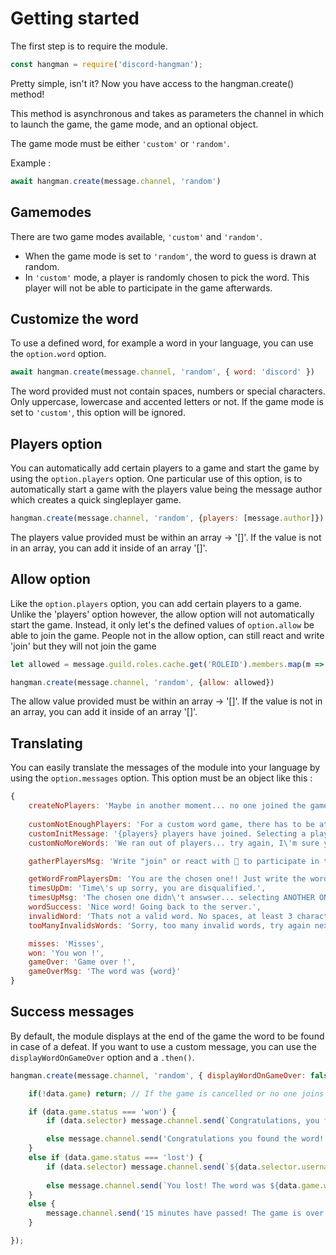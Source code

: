 # Getting started

The first step is to require the module.

```js
const hangman = require('discord-hangman');
```

Pretty simple, isn't it? Now you have access to the hangman.create() method!

This method is asynchronous and takes as parameters the channel in which to launch the game, the game mode, and an optional object.

The game mode must be either `'custom'` or `'random'`.

Example :
```js
await hangman.create(message.channel, 'random')
```

## Gamemodes

There are two game modes available, `'custom'` and `'random'`.
- When the game mode is set to `'random'`, the word to guess is drawn at random.
- In `'custom'` mode, a player is randomly chosen to pick the word. This player will not be able to participate in the game afterwards.

## Customize the word

To use a defined word, for example a word in your language, you can use the `option.word` option.

```js
await hangman.create(message.channel, 'random', { word: 'discord' })
```
The word provided must not contain spaces, numbers or special characters. Only uppercase, lowercase and accented letters or not.
If the game mode is set to `'custom'`, this option will be ignored.

## Players option

You can automatically add certain players to a game and start the game by using the `option.players` option.
One particular use of this option, is to automatically start a game with the players value being the message author which creates a quick singleplayer game.

```js
hangman.create(message.channel, 'random', {players: [message.author]})
```
The players value provided must be within an array -> '[]'. If the value is not in an array, you can add it inside of an array '[]'.

## Allow option

Like the `option.players` option, you can add certain players to a game. Unlike the 'players' option however, the allow option will not automatically start the game. Instead, it only let's the defined values of `option.allow` be able to join the game. People not in the allow option, can still react and write 'join' but they will not join the game

```js
let allowed = message.guild.roles.cache.get('ROLEID').members.map(m => m.user)

hangman.create(message.channel, 'random', {allow: allowed})
```
The allow value provided must be within an array -> '[]'. If the value is not in an array, you can add it inside of an array '[]'.

## Translating

You can easily translate the messages of the module into your language by using the `option.messages` option. This option must be an object like this :

```js
{
    createNoPlayers: 'Maybe in another moment... no one joined the game',
    
    customNotEnoughPlayers: 'For a custom word game, there has to be at least 2 players...',
    customInitMessage: '{players} players have joined. Selecting a player to choose the word. Waiting for one of you to respond. Check your DMs!!',
    customNoMoreWords: 'We ran out of players... try again, I\'m sure you can do it better.',

    gatherPlayersMsg: 'Write "join" or react with 📒 to participate in this game! You have 10 seconds.',

    getWordFromPlayersDm: 'You are the chosen one!! Just write the word of your choice. You have 30 seconds. And remember, you can\'t participate in the game',
    timesUpDm: 'Time\'s up sorry, you are disqualified.',
    timesUpMsg: 'The chosen one didn\'t answser... selecting ANOTHER ONE',
    wordSuccess: 'Nice word! Going back to the server.',
    invalidWord: 'Thats not a valid word. No spaces, at least 3 characters.',
    tooManyInvalidsWords: 'Sorry, too many invalid words, try again next game. You are disqualified.',

    misses: 'Misses',
    won: 'You won !',
    gameOver: 'Game over !',
    gameOverMsg: 'The word was {word}'
}
```

## Success messages

By default, the module displays at the end of the game the word to be found in case of a defeat. If you want to use a custom message, you can use the `displayWordOnGameOver` option and a `.then()`.

```js
hangman.create(message.channel, 'random', { displayWordOnGameOver: false }).then(data => {

    if(!data.game) return; // If the game is cancelled or no one joins it

    if (data.game.status === 'won') {
        if (data.selector) message.channel.send(`Congratulations, you found the word! ${data.selector.username}... You should provide a more complicated word next time!`); // data.selector is the user who chose the word (only in custom game mode)

        else message.channel.send('Congratulations you found the word!');
    }
    else if (data.game.status === 'lost') {
        if (data.selector) message.channel.send(`${data.selector.username} Beat you all! The word was ${data.game.word}.`);
        
        else message.channel.send(`You lost! The word was ${data.game.word}.`);
    }
    else {
        message.channel.send('15 minutes have passed! The game is over.'); // If no one answers for 15 minutes
    }

});
```
